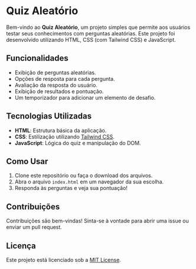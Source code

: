 # Quiz Aleatório

Bem-vindo ao **Quiz Aleatório**, um projeto simples que permite aos usuários testar seus conhecimentos com perguntas aleatórias. Este projeto foi desenvolvido utilizando HTML, CSS (com Tailwind CSS) e JavaScript.

## Funcionalidades

- Exibição de perguntas aleatórias.
- Opções de resposta para cada pergunta.
- Avaliação da resposta do usuário.
- Exibição de resultados e pontuação.
- Um temporizador para adicionar um elemento de desafio.

## Tecnologias Utilizadas

- **HTML**: Estrutura básica da aplicação.
- **CSS**: Estilização utilizando [Tailwind CSS](https://tailwindcss.com/).
- **JavaScript**: Lógica do quiz e manipulação do DOM.

## Como Usar

1. Clone este repositório ou faça o download dos arquivos.
2. Abra o arquivo `index.html` em um navegador da sua escolha.
3. Responda às perguntas e veja sua pontuação!

## Contribuições

Contribuições são bem-vindas! Sinta-se à vontade para abrir uma issue ou enviar um pull request.

## Licença

Este projeto está licenciado sob a [MIT License](LICENSE).